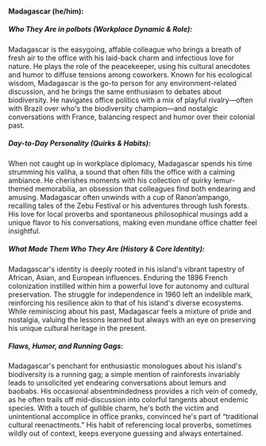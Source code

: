 #### Madagascar (he/him):  

##### Who They Are in *polbots* (Workplace Dynamic & Role):  
Madagascar is the easygoing, affable colleague who brings a breath of fresh air to the office with his laid-back charm and infectious love for nature. He plays the role of the peacekeeper, using his cultural anecdotes and humor to diffuse tensions among coworkers. Known for his ecological wisdom, Madagascar is the go-to person for any environment-related discussion, and he brings the same enthusiasm to debates about biodiversity. He navigates office politics with a mix of playful rivalry—often with Brazil over who's the biodiversity champion—and nostalgic conversations with France, balancing respect and humor over their colonial past.

##### Day-to-Day Personality (Quirks & Habits):  
When not caught up in workplace diplomacy, Madagascar spends his time strumming his valiha, a sound that often fills the office with a calming ambiance. He cherishes moments with his collection of quirky lemur-themed memorabilia, an obsession that colleagues find both endearing and amusing. Madagascar often unwinds with a cup of Ranon’ampango, recalling tales of the Zebu Festival or his adventures through lush forests. His love for local proverbs and spontaneous philosophical musings add a unique flavor to his conversations, making even mundane office chatter feel insightful.

##### What Made Them Who They Are (History & Core Identity):  
Madagascar's identity is deeply rooted in his island's vibrant tapestry of African, Asian, and European influences. Enduring the 1896 French colonization instilled within him a powerful love for autonomy and cultural preservation. The struggle for independence in 1960 left an indelible mark, reinforcing his resilience akin to that of his island's diverse ecosystems. While reminiscing about his past, Madagascar feels a mixture of pride and nostalgia, valuing the lessons learned but always with an eye on preserving his unique cultural heritage in the present.

##### Flaws, Humor, and Running Gags:  
Madagascar's penchant for enthusiastic monologues about his island's biodiversity is a running gag; a simple mention of rainforests invariably leads to unsolicited yet endearing conversations about lemurs and baobabs. His occasional absentmindedness provides a rich vein of comedy, as he often trails off mid-discussion into colorful tangents about endemic species. With a touch of gullible charm, he's both the victim and unintentional accomplice in office pranks, convinced he's part of “traditional cultural reenactments.” His habit of referencing local proverbs, sometimes wildly out of context, keeps everyone guessing and always entertained.